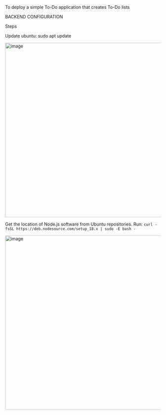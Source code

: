 To deploy a simple To-Do application that creates To-Do lists

BACKEND CONFIGURATION

Steps

Update ubuntu: sudo apt update

<img width="564" alt="image" src="https://user-images.githubusercontent.com/18741380/222845730-a3510b2b-7280-43b5-a9f7-e806a04e2e7f.png">

Get the location of Node.js software from Ubuntu repositories. Run: ```curl -fsSL https://deb.nodesource.com/setup_18.x | sudo -E bash -```

<img width="564" alt="image" src="https://user-images.githubusercontent.com/18741380/222846288-ff1a002d-b6c4-48ce-bb1f-488a4a159d30.png">


